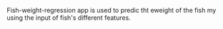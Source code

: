 Fish-weight-regression app is used to predic tht eweight of the fish my using the input of fish's different features.
